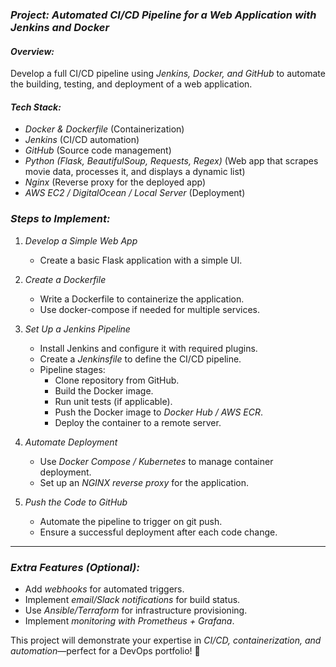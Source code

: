 ### *Project: Automated CI/CD Pipeline for a Web Application with Jenkins and Docker*  

#### *Overview:*  
Develop a full CI/CD pipeline using *Jenkins, Docker, and GitHub* to automate the building, testing, and deployment of a web application.

#### *Tech Stack:*  
- *Docker & Dockerfile* (Containerization)  
- *Jenkins* (CI/CD automation)  
- *GitHub* (Source code management)  
- *Python (Flask, BeautifulSoup, Requests, Regex)* (Web app that scrapes movie data, processes it, and displays a dynamic list)  
- *Nginx* (Reverse proxy for the deployed app)  
- *AWS EC2 / DigitalOcean / Local Server* (Deployment)  


### *Steps to Implement:*  

1. *Develop a Simple Web App*  
   - Create a basic Flask application with a simple UI.  

2. *Create a Dockerfile*  
   - Write a Dockerfile to containerize the application.  
   - Use docker-compose if needed for multiple services.  

3. *Set Up a Jenkins Pipeline*  
   - Install Jenkins and configure it with required plugins.  
   - Create a *Jenkinsfile* to define the CI/CD pipeline.  
   - Pipeline stages:  
     - Clone repository from GitHub.  
     - Build the Docker image.  
     - Run unit tests (if applicable).  
     - Push the Docker image to *Docker Hub / AWS ECR*.  
     - Deploy the container to a remote server.  

4. *Automate Deployment*  
   - Use *Docker Compose / Kubernetes* to manage container deployment.  
   - Set up an *NGINX reverse proxy* for the application.  

5. *Push the Code to GitHub*  
   - Automate the pipeline to trigger on git push.  
   - Ensure a successful deployment after each code change.  

---

### *Extra Features (Optional):*  
- Add *webhooks* for automated triggers.  
- Implement *email/Slack notifications* for build status.  
- Use *Ansible/Terraform* for infrastructure provisioning.  
- Implement *monitoring with Prometheus + Grafana*.  

This project will demonstrate your expertise in *CI/CD, containerization, and automation*—perfect for a DevOps portfolio! 🚀  
